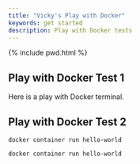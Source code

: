 ```yaml
---
title: "Vicky's Play with Docker"
keywords: get started
description: Play with Docker tests
---
```

{% include pwd.html %}

## Play with Docker Test 1

Here is a play with Docker terminal.
<div id="term1" class="term1" style="height: 300px; width: 400px; position: fixed; right: 20px; top: 100px; z-index:100;"></div>
<div id="term2" class="term2" style="height: 300px; width: 400px; position: fixed; right: 20px; top: 425px; z-index:100;"></div>


## Play with Docker Test 2

```.term1
docker container run hello-world
```
```.term2
docker container run hello-world
```

<script>
pwd.newSession([{selector: '.term1'}, {selector: '.term2'}, {selector: '.term3'}], {ImageName: ''});
// If you can get a local running version of PWD, use
// pwd.newSession([{selector: '.term1'}, {selector: '.term2'}, {selector: '.term3'}], {ImageName: ''}, baseUrl: 'http://localhost');
// Directions for running locally: github.com/play-with-docker/play-with-docker

</script>
